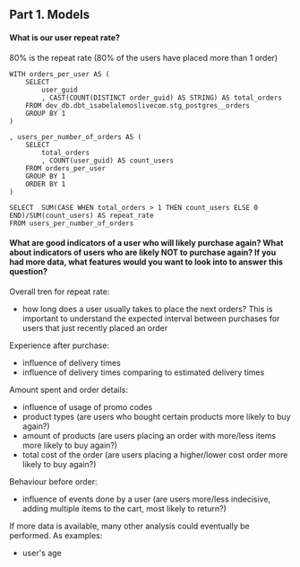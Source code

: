 ## Part 1. Models
#### What is our user repeat rate?
80% is the repeat rate (80% of the users have placed more than 1 order)

```
WITH orders_per_user AS (
    SELECT
        user_guid
        , CAST(COUNT(DISTINCT order_guid) AS STRING) AS total_orders
    FROM dev_db.dbt_isabelalemoslivecom.stg_postgres__orders
    GROUP BY 1
)

, users_per_number_of_orders AS (
    SELECT 
        total_orders
        , COUNT(user_guid) AS count_users
    FROM orders_per_user
    GROUP BY 1
    ORDER BY 1
)

SELECT  SUM(CASE WHEN total_orders > 1 THEN count_users ELSE 0 END)/SUM(count_users) AS repeat_rate
FROM users_per_number_of_orders
```

#### What are good indicators of a user who will likely purchase again? What about indicators of users who are likely NOT to purchase again? If you had more data, what features would you want to look into to answer this question?

Overall tren for repeat rate:
- how long does a user usually takes to place the next orders? This is important to understand the expected interval between purchases for users that just recently placed an order

Experience after purchase:
- influence of delivery times
- influence of delivery times comparing to estimated delivery times

Amount spent and order details:
- influence of usage of promo codes
- product types (are users who bought certain products more likely to buy again?)
- amount of products (are users placing an order with more/less items more likely to buy again?)
- total cost of the order (are users placing a higher/lower cost order more likely to buy again?)

Behaviour before order:
- influence of events done by a user (are users more/less indecisive, adding multiple items to the cart, most likely to return?)

If more data is available, many other analysis could eventually be performed. As examples:
- user's age


